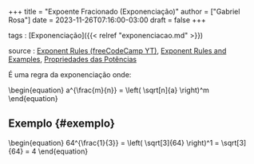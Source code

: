 +++
title = "Expoente Fracionado (Exponenciação)"
author = ["Gabriel Rosa"]
date = 2023-11-26T07:16:00-03:00
draft = false
+++

tags
: [Exponenciação]({{< relref "exponenciacao.md" >}})

source
: [Exponent Rules (freeCodeCamp YT)](https://www.youtube.com/watch?v=LwCRRUa8yTU&t=0s), [Exponent Rules and Examples](https://sciencenotes.org/exponent-rules-and-examples/), [Propriedades das Potências](https://mundoeducacao.uol.com.br/matematica/propriedades-das-potencias.htm)

É uma regra da exponenciação onde:

\begin{equation}
a^{\frac{m}{n}} = \left( \sqrt[n]{a} \right)^m
\end{equation}


## Exemplo {#exemplo}

\begin{equation}
64^{\frac{1}{3}} = \left( \sqrt[3]{64} \right)^1 = \sqrt[3]{64} = 4
\end{equation}
